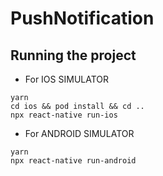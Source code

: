 # PushNotification
## Running the project

- For IOS SIMULATOR
```
yarn
cd ios && pod install && cd ..
npx react-native run-ios
```
- For ANDROID SIMULATOR
```
yarn
npx react-native run-android
```
